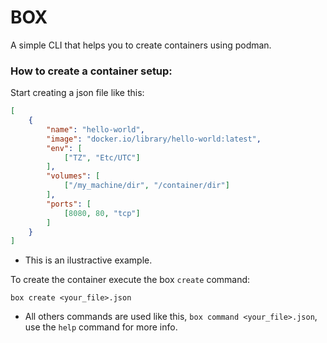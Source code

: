 # BOX

A simple CLI that helps you to create containers using podman.

### How to create a container setup:

Start creating a json file like this:

```json
[
    {
        "name": "hello-world",
        "image": "docker.io/library/hello-world:latest",
        "env": [
            ["TZ", "Etc/UTC"]
        ],
        "volumes": [
            ["/my_machine/dir", "/container/dir"]
        ],
        "ports": [
            [8080, 80, "tcp"]
        ]
    }
]
```

- This is an ilustractive example.

To create the container execute the box `create` command:

```shell
box create <your_file>.json
```

- All others commands are used like this, `box command <your_file>.json`, use the `help` command for more info.
